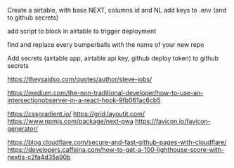 Create a airtable, with base NEXT, columns id and NL
add keys to .env (and to github secrets)

add script to block in airtable to trigger deployment

find and replace every bumperballs with the name of your new repo

Add secrets (airtable app, airtable api key, github deploy token) to github secrets

https://theysaidso.com/quotes/author/steve-jobs/

https://medium.com/the-non-traditional-developer/how-to-use-an-intersectionobserver-in-a-react-hook-9fb061ac6cb5

https://cssgradient.io/
https://grid.layoutit.com/
https://www.npmjs.com/package/next-pwa
https://favicon.io/favicon-generator/

https://blog.cloudflare.com/secure-and-fast-github-pages-with-cloudflare/
https://developers.caffeina.com/how-to-get-a-100-lighthouse-score-with-nextjs-c2fa4d35a90b